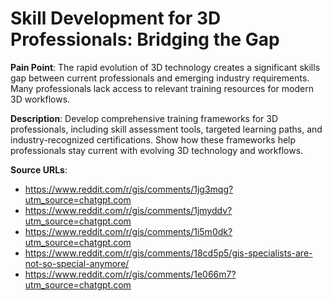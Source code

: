 # Skill Development for 3D Professionals: Bridging the Gap

**Pain Point**: The rapid evolution of 3D technology creates a significant skills gap between current professionals and emerging industry requirements. Many professionals lack access to relevant training resources for modern 3D workflows.

**Description**: Develop comprehensive training frameworks for 3D professionals, including skill assessment tools, targeted learning paths, and industry-recognized certifications. Show how these frameworks help professionals stay current with evolving 3D technology and workflows.

**Source URLs**:
- https://www.reddit.com/r/gis/comments/1jg3mqg?utm_source=chatgpt.com
- https://www.reddit.com/r/gis/comments/1jmyddv?utm_source=chatgpt.com
- https://www.reddit.com/r/gis/comments/1i5m0dk?utm_source=chatgpt.com
- https://www.reddit.com/r/gis/comments/18cd5p5/gis-specialists-are-not-so-special-anymore/
- https://www.reddit.com/r/gis/comments/1e066m7?utm_source=chatgpt.com

